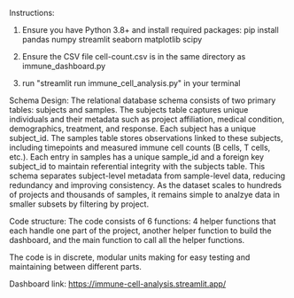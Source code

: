 Instructions:
1. Ensure you have Python 3.8+ and install required packages:
pip install pandas numpy streamlit seaborn matplotlib scipy

2. Ensure the CSV file cell-count.csv is in the same directory as immune_dashboard.py

3. run "streamlit run immune_cell_analysis.py" in your terminal

Schema Design:
The relational database schema consists of two primary tables: subjects and samples. The subjects table captures unique individuals and their metadata such as project affiliation, medical condition, demographics, treatment, and response. Each subject has a unique subject_id. The samples table stores observations linked to these subjects, including timepoints and measured immune cell counts (B cells, T cells, etc.). Each entry in samples has a unique sample_id and a foreign key subject_id to maintain referential integrity with the subjects table. This schema separates subject-level metadata from sample-level data, reducing redundancy and improving consistency. As the dataset scales to hundreds of projects and thousands of samples, it remains simple to analzye data in smaller subsets by filtering by project. 

Code structure:
The code consists of 6 functions: 4 helper functions that each handle one part of the project, another helper function to build the dashboard, and the main function to call all the helper functions.

The code is in discrete, modular units making for easy testing and maintaining between different parts.

Dashboard link:
https://immune-cell-analysis.streamlit.app/
